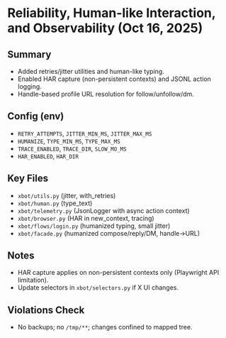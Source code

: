 # Reliability, Human-like Interaction, and Observability (Oct 16, 2025)

## Summary
- Added retries/jitter utilities and human-like typing.
- Enabled HAR capture (non-persistent contexts) and JSONL action logging.
- Handle-based profile URL resolution for follow/unfollow/dm.

## Config (env)
- `RETRY_ATTEMPTS`, `JITTER_MIN_MS`, `JITTER_MAX_MS`
- `HUMANIZE`, `TYPE_MIN_MS`, `TYPE_MAX_MS`
- `TRACE_ENABLED`, `TRACE_DIR`, `SLOW_MO_MS`
- `HAR_ENABLED`, `HAR_DIR`

## Key Files
- `xbot/utils.py` (jitter, with_retries)
- `xbot/human.py` (type_text)
- `xbot/telemetry.py` (JsonLogger with async action context)
- `xbot/browser.py` (HAR in new_context, tracing)
- `xbot/flows/login.py` (humanized typing, small jitter)
- `xbot/facade.py` (humanized compose/reply/DM, handle→URL)

## Notes
- HAR capture applies on non-persistent contexts only (Playwright API limitation).
- Update selectors in `xbot/selectors.py` if X UI changes.

## Violations Check
- No backups; no `/tmp/**`; changes confined to mapped tree.

